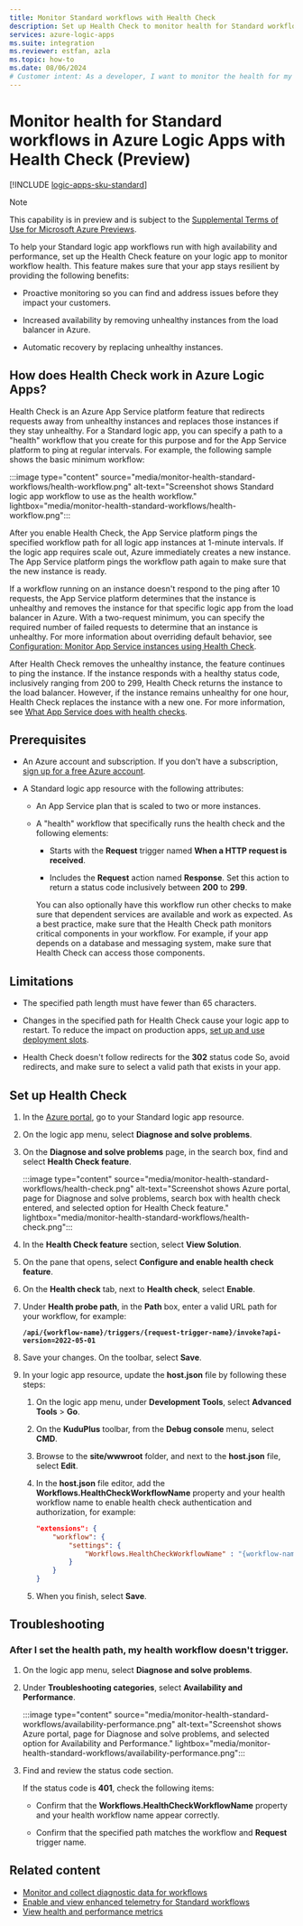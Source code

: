 ```yaml
---
title: Monitor Standard workflows with Health Check
description: Set up Health Check to monitor health for Standard workflows in Azure Logic Apps.
services: azure-logic-apps
ms.suite: integration
ms.reviewer: estfan, azla
ms.topic: how-to
ms.date: 08/06/2024
# Customer intent: As a developer, I want to monitor the health for my Standard logic app workflows in single-tenant Azure Logic Apps by setting up Health Check, which is an Azure App Service feature.
---
```


# Monitor health for Standard workflows in Azure Logic Apps with Health Check (Preview)

[!INCLUDE [logic-apps-sku-standard](../../includes/logic-apps-sku-standard.md)]

> [!NOTE]
> This capability is in preview and is subject to the
> [Supplemental Terms of Use for Microsoft Azure Previews](https://azure.microsoft.com/support/legal/preview-supplemental-terms/).

To help your Standard logic app workflows run with high availability and performance, set up the Health Check feature on your logic app to monitor workflow health. This feature makes sure that your app stays resilient by providing the following benefits:

- Proactive monitoring so you can find and address issues before they impact your customers.

- Increased availability by removing unhealthy instances from the load balancer in Azure.

- Automatic recovery by replacing unhealthy instances.

## How does Health Check work in Azure Logic Apps?

Health Check is an Azure App Service platform feature that redirects requests away from unhealthy instances and replaces those instances if they stay unhealthy. For a Standard logic app, you can specify a path to a "health" workflow that you create for this purpose and for the App Service platform to ping at regular intervals. For example, the following sample shows the basic minimum workflow:

:::image type="content" source="media/monitor-health-standard-workflows/health-workflow.png" alt-text="Screenshot shows Standard logic app workflow to use as the health workflow." lightbox="media/monitor-health-standard-workflows/health-workflow.png":::

After you enable Health Check, the App Service platform pings the specified workflow path for all logic app instances at 1-minute intervals. If the logic app requires scale out, Azure immediately creates a new instance. The App Service platform pings the workflow path again to make sure that the new instance is ready.

If a workflow running on an instance doesn't respond to the ping after 10 requests, the App Service platform determines that the instance is unhealthy and removes the instance for that specific logic app from the load balancer in Azure. With a two-request minimum, you can specify the required number of failed requests to determine that an instance is unhealthy. For more information about overriding default behavior, see [Configuration: Monitor App Service instances using Health Check](../app-service/monitor-instances-health-check.md#configuration).

After Health Check removes the unhealthy instance, the feature continues to ping the instance. If the instance responds with a healthy status code, inclusively ranging from 200 to 299, Health Check returns the instance to the load balancer. However, if the instance remains unhealthy for one hour, Health Check replaces the instance with a new one. For more information, see [What App Service does with health checks](../app-service/monitor-instances-health-check.md#how-health-check-works).

## Prerequisites

- An Azure account and subscription. If you don't have a subscription, [sign up for a free Azure account](https://azure.microsoft.com/free/?WT.mc_id=A261C142F).

- A Standard logic app resource with the following attributes:

  - An App Service plan that is scaled to two or more instances.

  - A "health" workflow that specifically runs the health check and the following elements:

    - Starts with the **Request** trigger named **When a HTTP request is received**.

    - Includes the **Request** action named **Response**. Set this action to return a status code inclusively between **200** to **299**.

    You can also optionally have this workflow run other checks to make sure that dependent services are available and work as expected. As a best practice, make sure that the Health Check path monitors critical components in your workflow. For example, if your app depends on a database and messaging system, make sure that Health Check can access those components.

## Limitations

- The specified path length must have fewer than 65 characters.

- Changes in the specified path for Health Check cause your logic app to restart. To reduce the impact on production apps, [set up and use deployment slots](set-up-deployment-slots.md).

- Health Check doesn't follow redirects for the **302** status code So, avoid redirects, and make sure to select a valid path that exists in your app.

## Set up Health Check

1. In the [Azure portal](https://portal.azure.com), go to your Standard logic app resource.

1. On the logic app menu, select **Diagnose and solve problems**.

1. On the **Diagnose and solve problems** page, in the search box, find and select **Health Check feature**.

   :::image type="content" source="media/monitor-health-standard-workflows/health-check.png" alt-text="Screenshot shows Azure portal, page for Diagnose and solve problems, search box with health check entered, and selected option for Health Check feature." lightbox="media/monitor-health-standard-workflows/health-check.png":::

1. In the **Health Check feature** section, select **View Solution**.

1. On the pane that opens, select **Configure and enable health check feature**. 

1. On the **Health check** tab, next to **Health check**, select **Enable**.

1. Under **Health probe path**, in the **Path** box, enter a valid URL path for your workflow, for example:

   **`/api/{workflow-name}/triggers/{request-trigger-name}/invoke?api-version=2022-05-01`**

1. Save your changes. On the toolbar, select **Save**.

1. In your logic app resource, update the **host.json** file by following these steps:

   1. On the logic app menu, under **Development Tools**, select **Advanced Tools** > **Go**.

   1. On the **KuduPlus** toolbar, from the **Debug console** menu, select **CMD**.

   1. Browse to the **site/wwwroot** folder, and next to the **host.json** file, select **Edit**.

   1. In the **host.json** file editor, add the **Workflows.HealthCheckWorkflowName** property and your health workflow name to enable health check authentication and authorization, for example:

      ```json
      "extensions": {
          "workflow": {
              "settings": {
                  "Workflows.HealthCheckWorkflowName" : "{workflow-name}"
              }
          }
      }
      ```

   1. When you finish, select **Save**.

## Troubleshooting

### After I set the health path, my health workflow doesn't trigger.

1. On the logic app menu, select **Diagnose and solve problems**.

1. Under **Troubleshooting categories**, select **Availability and Performance**.

   :::image type="content" source="media/monitor-health-standard-workflows/availability-performance.png" alt-text="Screenshot shows Azure portal, page for Diagnose and solve problems, and selected option for Availability and Performance." lightbox="media/monitor-health-standard-workflows/availability-performance.png":::

1. Find and review the status code section.

   If the status code is **401**, check the following items:

   - Confirm that the **Workflows.HealthCheckWorkflowName** property and your health workflow name appear correctly.

   - Confirm that the specified path matches the workflow and **Request** trigger name.

## Related content

- [Monitor and collect diagnostic data for workflows](monitor-workflows-collect-diagnostic-data.md)
- [Enable and view enhanced telemetry for Standard workflows](enable-enhanced-telemetry-standard-workflows.md)
- [View health and performance metrics](view-workflow-metrics.md)

